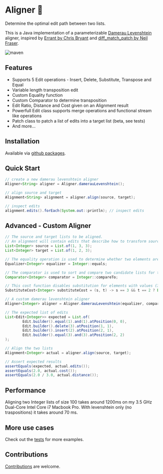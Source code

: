 # Aligner 🤖
Determine the optimal edit path between two lists.

This is a Java implementation of a parameterizable [Damerau Levenshtein](https://en.wikipedia.org/wiki/Damerau%E2%80%93Levenshtein_distance) aligner, inspired by [Errant by Chris Bryant](https://github.com/chrisjbryant/errant/blob/master/errant/alignment.py) and [diff_match_patch by Neil Fraser](https://github.com/google/diff-match-patch).

![maven](https://github.com/manzurola/aligner/actions/workflows/maven.yml/badge.svg)

## Features

* Supports 5 Edit operations - Insert, Delete, Substitute, Transpose and Equal
* Variable length transposition edit
* Custom Equality function
* Custom Comparator to determine transposition
* Edit Ratio, Distance and Cost given on an Alignment result
* Powerfull Edit class supports merge operations and functional stream like operations
* Patch class to patch a list of edits into a target list (beta, see tests)
* And more...

## Installation

Available via [github packages](https://github.com/manzurola/aligner/packages/843031).

## Quick Start

```java
// create a new damerau levenshtein aligner
Aligner<String> aligner = Aligner.damerauLevenshtein();

// align source and target
Alignment<String> alignment = aligner.align(source, target);

// inspect edits
alignment.edits().forEach(System.out::println); // inspect edits
```

## Advanced - Custom Aligner

```java
// The source and target lists to be aligned.
// An alignment will contain edits that describe how to transform source into target.
List<Integer> source = List.of(1, 3, 3);
List<Integer> target = List.of(1, 2, 3);

// The equality operation is used to determine whether two elements are equal
Equalizer<Integer> equalizer = Integer::equals;

// The comparator is used to sort and compare two candidate lists for transposition
Comparator<Integer> comparator = Integer::compareTo;

// This cost function disables substitution for elements with values (3,2) by returning a Double.MAX_VALUE when matched
SubstituteCost<Integer> substituteCost = (s, t) -> s == 3 && t == 2 ? Double.MAX_VALUE : 1.0;

// A custom damerau levenshtein aligner
Aligner<Integer> aligner = Aligner.damerauLevenshtein(equalizer, comparator, substituteCost);

// The expected list of edits
List<Edit<Integer>> expected = List.of(
        Edit.builder().equal(1).and(1).atPosition(0, 0),
        Edit.builder().delete(3).atPosition(1, 1),
        Edit.builder().insert(2).atPosition(2, 1),
        Edit.builder().equal(3).and(3).atPosition(2, 2)
);

// Align the two lists
Alignment<Integer> actual = aligner.align(source, target);

// Assert expected results
assertEquals(expected, actual.edits());
assertEquals(2.0, actual.cost());
assertEquals(2.0 / 3.0, actual.distance());
```

## Performance

Aligning two Integer lists of size 100 takes around 1200ms on my 3.5 GHz Dual-Core Intel Core i7 Macbook Pro.
With levenshtein only (no traspositions) it takes around 70 ms.

## More use cases

Check out the [tests](https://github.com/manzurola/aligner/blob/67618def27d18e0e29e4f07905a4509907b379a3/src/test/java/io/squarebunny/aligner/AlignerTest.java) for more examples. 

## Contributions

[Contributions](https://github.com/manzurola/aligner/blob/a39d2719394fa258d3193e8258231950a3647920/CONTRIBUTING.md) are welcome.
